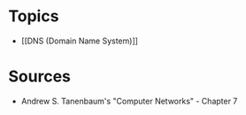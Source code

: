 # Topics
- [[DNS (Domain Name System)]]

# Sources
- Andrew S. Tanenbaum's "Computer Networks" - Chapter 7
